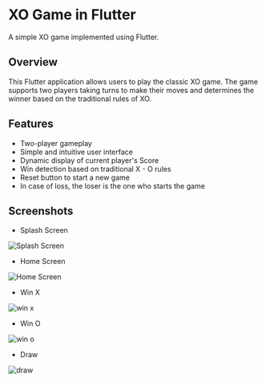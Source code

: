# XO Game in Flutter

A simple XO game implemented using Flutter.

## Overview

This Flutter application allows users to play the classic XO game. The game supports two players taking turns to make their moves and determines the winner based on the traditional rules of XO.

## Features

- Two-player gameplay
- Simple and intuitive user interface
- Dynamic display of current player's Score
- Win detection based on traditional X - O rules
- Reset button to start a new game
- In case of loss, the loser is the one who starts the game

## Screenshots

- Splash Screen

![Splash Screen](screenshots%2Fsplash%20screen.png)

- Home Screen

![Home Screen](screenshots%2FHome%20screen.png)

- Win X

![win x](screenshots%2Fwin.png)

- Win O

![win o](screenshots%2Fwin%20o.png)

- Draw

![draw](screenshots%2Fdraw.png)
